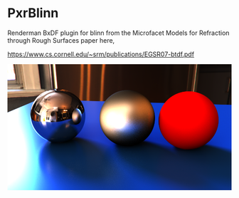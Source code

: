 # PxrBlinn
Renderman BxDF plugin for blinn from the Microfacet Models for Refraction through Rough Surfaces paper here,

https://www.cs.cornell.edu/~srm/publications/EGSR07-btdf.pdf

![alt tag](https://github.com/DeclanRussell/PxrBlinn/blob/master/images/BlinnExample.png) 
